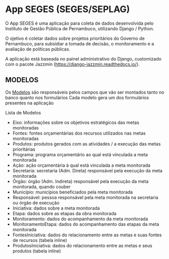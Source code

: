 # App SEGES (SEGES/SEPLAG)

O App SEGES é uma aplicação para coleta de dados desenvolvida pelo Instituto de Gestão Pública de Pernambuco, utilizando Django / Python. <br>

O ojetivo é coletar dados sobre projetos prioritários do Governo de Pernambuco, para subsidiar a tomada de decisão, o monitoramento e a avaliação de políticas públicas. <br>

A aplicação está baseada no painel administrativo do Django, customizado com o pacote Jazzmin (https://django-jazzmin.readthedocs.io/). 

## MODELOS
Os [Modelos](https://github.com/hugoavmedeiros/painel_de_controle/blob/main/appPainel/models.py) são responsáveis pelos campos que vão ser montados tanto no banco quanto nos formulários
Cada modelo gera um dos formulários presentes na aplicação</p>

Lista de Modelos
- Eixo: informações sobre os objetivos estratégicos das metas monitoradas
- Fontes: fontes orçamentárias dos recursos utilizados nas metas monitoradas
- Produtos: produtos gerados com as atividades / a execução das metas prioritárias
- Programa: programa orçamentário ao qual está vinculada a meta monitorada
- Ação: ação orçamentária à qual está vinculada a meta monitorada
- Secretaria: secretaria (Adm. Direta) responsável pela execução da meta monitorada
- Órgão: órgão (Adm. Indireta) responsável pela execução da meta monitorada, quando couber
- Município: municípios beneficiados pela meta monitorada
- Responsável: pessoa responsável pela meta monitorada na secretaria ou órgão de execução
- Iniciativa: dados sobre a meta monitorada
- Etapa: dados sobre as etapas da obra monitorada
- Monitoramento: dados do acompanhamento da meta monitorada
- MonitoramentoEtapa: dados do acompanhamento das etapas da meta monitorada
- FontesIniciativa: dados do relacionamento entre as metas e suas fontes de recursos (tabela inline)
- ProdutosIniciativa: dados do relacionamento entre as metas e seus produtos (tabela inline)
